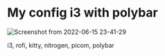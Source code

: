# My config i3 with polybar

![Screenshot from 2022-06-15 23-41-29](https://user-images.githubusercontent.com/98557297/173925752-333ea328-bf47-4af4-8d99-f3bd91958cb8.png)


i3, rofi, kitty, nitrogen, picom, polybar
